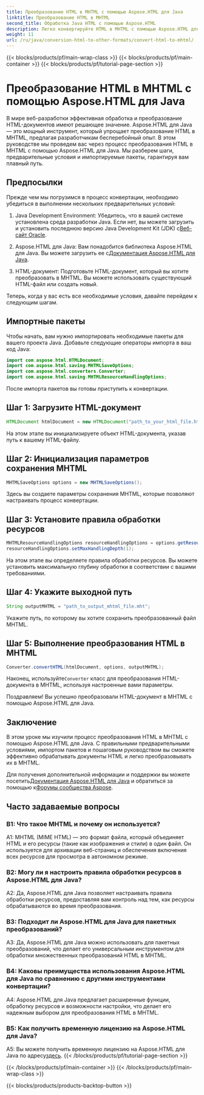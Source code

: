 ```yaml
---
title: Преобразование HTML в MHTML с помощью Aspose.HTML для Java
linktitle: Преобразование HTML в MHTML
second_title: Обработка Java HTML с помощью Aspose.HTML
description: Легко конвертируйте HTML в MHTML с помощью Aspose.HTML для Java. Следуйте нашему пошаговому руководству для эффективного преобразования HTML в MHTML.
weight: 11
url: /ru/java/conversion-html-to-other-formats/convert-html-to-mhtml/
---
```


{{< blocks/products/pf/main-wrap-class >}}
{{< blocks/products/pf/main-container >}}
{{< blocks/products/pf/tutorial-page-section >}}

# Преобразование HTML в MHTML с помощью Aspose.HTML для Java

В мире веб-разработки эффективная обработка и преобразование HTML-документов имеют решающее значение. Aspose.HTML для Java — это мощный инструмент, который упрощает преобразование HTML в MHTML, предлагая разработчикам бесперебойный опыт. В этом руководстве мы проведем вас через процесс преобразования HTML в MHTML с помощью Aspose.HTML для Java. Мы разберем шаги, предварительные условия и импортируемые пакеты, гарантируя вам плавный путь.

## Предпосылки

Прежде чем мы погрузимся в процесс конвертации, необходимо убедиться в выполнении нескольких предварительных условий:

1. Java Development Environment: Убедитесь, что в вашей системе установлена среда разработки Java. Если нет, вы можете загрузить и установить последнюю версию Java Development Kit (JDK) с[Веб-сайт Oracle](https://www.oracle.com/java/technologies/javase-downloads.html).

2.  Aspose.HTML для Java: Вам понадобится библиотека Aspose.HTML для Java. Вы можете загрузить ее с[Документация Aspose.HTML для Java](https://reference.aspose.com/html/java/).

3. HTML-документ: Подготовьте HTML-документ, который вы хотите преобразовать в MHTML. Вы можете использовать существующий HTML-файл или создать новый.

Теперь, когда у вас есть все необходимые условия, давайте перейдем к следующим шагам.

## Импортные пакеты

Чтобы начать, вам нужно импортировать необходимые пакеты для вашего проекта Java. Добавьте следующие операторы импорта в ваш код Java:

```java
import com.aspose.html.HTMLDocument;
import com.aspose.html.saving.MHTMLSaveOptions;
import com.aspose.html.converters.Converter;
import com.aspose.html.saving.MHTMLResourceHandlingOptions;
```

После импорта пакетов вы готовы приступить к конвертации.

## Шаг 1: Загрузите HTML-документ

```java
HTMLDocument htmlDocument = new HTMLDocument("path_to_your_html_file.html");
```

На этом этапе вы инициализируете объект HTML-документа, указав путь к вашему HTML-файлу.

## Шаг 2: Инициализация параметров сохранения MHTML

```java
MHTMLSaveOptions options = new MHTMLSaveOptions();
```

Здесь вы создаете параметры сохранения MHTML, которые позволяют настраивать процесс конвертации.

## Шаг 3: Установите правила обработки ресурсов

```java
MHTMLResourceHandlingOptions resourceHandlingOptions = options.getResourceHandlingOptions();
resourceHandlingOptions.setMaxHandlingDepth(1);
```

На этом этапе вы определяете правила обработки ресурсов. Вы можете установить максимальную глубину обработки в соответствии с вашими требованиями.

## Шаг 4: Укажите выходной путь

```java
String outputMHTML = "path_to_output_mhtml_file.mht";
```

Укажите путь, по которому вы хотите сохранить преобразованный файл MHTML.

## Шаг 5: Выполнение преобразования HTML в MHTML

```java
Converter.convertHTML(htmlDocument, options, outputMHTML);
```

 Наконец, используйте`Converter` класс для преобразования HTML-документа в MHTML, используя настроенные вами параметры.

Поздравляем! Вы успешно преобразовали HTML-документ в MHTML с помощью Aspose.HTML для Java.

## Заключение

В этом уроке мы изучили процесс преобразования HTML в MHTML с помощью Aspose.HTML для Java. С правильными предварительными условиями, импортом пакетов и пошаговым руководством вы сможете эффективно обрабатывать документы HTML и легко преобразовывать их в MHTML.

 Для получения дополнительной информации и поддержки вы можете посетить[Документация Aspose.HTML для Java](https://reference.aspose.com/html/java/) и обратиться за помощью к[Форумы сообщества Aspose](https://forum.aspose.com/).

## Часто задаваемые вопросы

### В1: Что такое MHTML и почему он используется?

A1: MHTML (MIME HTML) — это формат файла, который объединяет HTML и его ресурсы (такие как изображения и стили) в один файл. Он используется для архивации веб-страниц и обеспечения включения всех ресурсов для просмотра в автономном режиме.

### В2: Могу ли я настроить правила обработки ресурсов в Aspose.HTML для Java?

A2: Да, Aspose.HTML для Java позволяет настраивать правила обработки ресурсов, предоставляя вам контроль над тем, как ресурсы обрабатываются во время преобразования.

### В3: Подходит ли Aspose.HTML для Java для пакетных преобразований?

A3: Да, Aspose.HTML для Java можно использовать для пакетных преобразований, что делает его универсальным инструментом для обработки множественных преобразований HTML в MHTML.

### В4: Каковы преимущества использования Aspose.HTML для Java по сравнению с другими инструментами конвертации?

A4: Aspose.HTML для Java предлагает расширенные функции, обработку ресурсов и возможности настройки, что делает его надежным выбором для преобразования HTML в MHTML.

### В5: Как получить временную лицензию на Aspose.HTML для Java?

A5: Вы можете получить временную лицензию на Aspose.HTML для Java по адресу[здесь](https://purchase.aspose.com/temporary-license/).
{{< /blocks/products/pf/tutorial-page-section >}}

{{< /blocks/products/pf/main-container >}}
{{< /blocks/products/pf/main-wrap-class >}}

{{< blocks/products/products-backtop-button >}}

